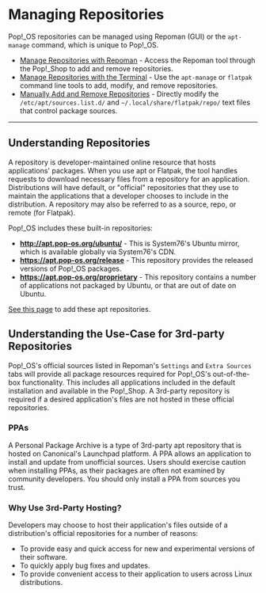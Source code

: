 # Managing Repositories

Pop!\_OS repositories can be managed using Repoman (GUI) or the `apt-manage` command, which is unique to Pop!\_OS.

- [Manage Repositories with Repoman](manage-repos-repoman.md) - Access the Repoman tool through the Pop!\_Shop to add and remove repositories.
- [Manage Repositories with the Terminal](manage-repos-terminal.md) - Use the `apt-manage` or `flatpak` command line tools to add, modify, and remove repositories.  
- [Manually Add and Remove Repositories](manage-repos-manually.md) - Directly modify the `/etc/apt/sources.list.d/` and `~/.local/share/flatpak/repo/` text files that control package sources.

___________

## Understanding Repositories

A repository is developer-maintained online resource that hosts applications' packages. When you use apt or Flatpak, the tool handles requests to download necessary files from a repository for an application. Distributions will have default, or "official" repositories that they use to maintain the applications that a developer chooses to include in the distribution. A repository may also be referred to as a source, repo, or remote (for Flatpak).

Pop!\_OS includes these built-in repositories:

- **http://apt.pop-os.org/ubuntu/** - This is System76's Ubuntu mirror, which is available globally via System76's CDN.
- **https://apt.pop-os.org/release** - This repository provides the released versions of Pop!_OS packages.
- **https://apt.pop-os.org/proprietary** - This repository contains a number of applications not packaged by Ubuntu, or that are out of date on Ubuntu.

[See this page](https://apt-origin.pop-os.org/) to add these apt repositories.

## Understanding the Use-Case for 3rd-party Repositories

Pop!\_OS's official sources listed in Repoman's `Settings` and `Extra Sources` tabs will provide all package resources required for Pop!\_OS's out-of-the-box functionality. This includes all applications included in the default installation and available in the Pop!\_Shop. A 3rd-party repository is required if a desired application's files are not hosted in these official repositories.

### PPAs

A Personal Package Archive is a type of 3rd-party apt repository that is hosted on Canonical's Launchpad platform. A PPA allows an application to install and update from unofficial sources. Users should exercise caution when installing PPAs, as their packages are often not examined by community developers. You should only install a PPA from sources you trust.

### Why Use 3rd-Party Hosting?

Developers may choose to host their application's files outside of a distribution's official repositories for a number of reasons:

- To provide easy and quick access for new and experimental versions of their software.
- To quickly apply bug fixes and updates.
- To provide convenient access to their application to users across Linux distributions.
